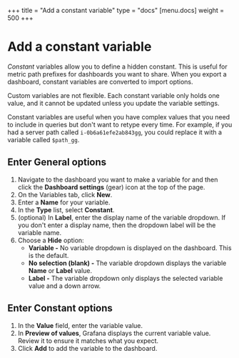 +++
title = "Add a constant variable"
type = "docs"
[menu.docs]
weight = 500
+++

# Add a constant variable

_Constant_ variables allow you to define a hidden constant. This is useful for metric path prefixes for dashboards you want to share. When you export a dashboard, constant variables are converted to import options.

Custom variables are not flexible. Each constant variable only holds one value, and it cannot be updated unless you update the variable settings. 

Constant variables are useful when you have complex values that you need to include in queries but don't want to retype every time. For example, if you had a server path called `i-0b6a61efe2ab843gg`, you could replace it with a variable called `$path_gg`.

## Enter General options

1. Navigate to the dashboard you want to make a variable for and then click the **Dashboard settings** (gear) icon at the top of the page.
1. On the Variables tab, click **New**.
1. Enter a **Name** for your variable.
1. In the **Type** list, select **Constant**.
1. (optional) In **Label**, enter the display name of the variable dropdown. If you don't enter a display name, then the dropdown label will be the variable name.
1. Choose a **Hide** option:
   - **Variable -** No variable dropdown is displayed on the dashboard. This is the default. 
   - **No selection (blank) -** The variable dropdown displays the variable **Name** or **Label** value.
   - **Label -** The variable dropdown only displays the selected variable value and a down arrow.
   
## Enter Constant options

1. In the **Value** field, enter the variable value.
2. In **Preview of values**, Grafana displays the current variable value. Review it to ensure it matches what you expect.
3. Click **Add** to add the variable to the dashboard.
